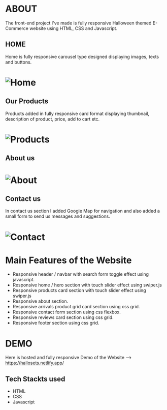 # ABOUT 
The front-end project I've made is fully responsive Halloween themed E-Commerce website using HTML, CSS and Javascript. 

## HOME
Home is fully responsive carousel type designed displaying images, texts and buttons.
# ![Home](https://user-images.githubusercontent.com/85121357/135418405-a34a7d4a-e124-4098-adac-738f4b78b540.jpg)

## Our Products
Products added in fully responsive card format displaying thumbnail, description of product, price, add to cart etc. 
# ![Products](https://user-images.githubusercontent.com/85121357/135418523-3ae71f5a-d424-4dd7-a770-de42555cf3b2.jpg)

## About us 
# ![About](https://user-images.githubusercontent.com/85121357/135418463-e5d674ab-8406-472a-99a5-b8eed0bb47a2.jpg)

## Contact us 
In contact us section I added Google Map for navigation and also added a small form to send us messages and suggestions. 
# ![Contact](https://user-images.githubusercontent.com/85121357/135418448-85a7b78b-fdb9-43f4-896d-d487dd0b85de.jpg)

# Main Features of the Website 
- Responsive header / navbar with search form toggle effect using javascript.
- Responsive home / hero section with touch slider effect using swiper.js
- Responsive products card section with touch slider effect using swiper.js
- Responsive about section.
- Responsive arrivals product grid card section using css grid.
- Responsive contact form section using css flexbox.
- Responsive reviews card section using css grid.
- Responsive footer section using css grid.

# DEMO 
Here is hosted and fully responsive Demo of the Website --> https://hallosets.netlify.app/

## Tech Stackts used
- HTML
- CSS
- Javascript
